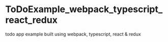 # ToDoExample_webpack_typescript_react_redux
todo app example built using webpack, typescript, react & redux
